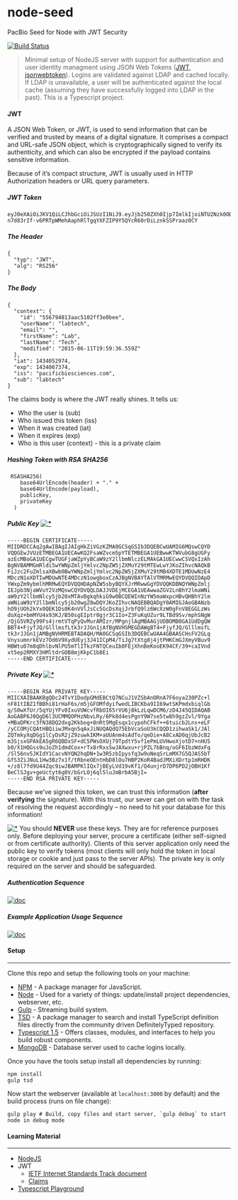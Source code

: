 # node-seed
PacBio Seed for Node with JWT Security

[![Build Status](https://cdn.rawgit.com/pacbiodev/resources/master/svgs/build-passed.svg)](https://github.com/pacbiodev/node-seed)
> Minimal setup of NodeJS server with support for authentication and user identity managment using JSON Web Tokens ([JWT](http://jwt.io), [jsonwebtoken](https://www.npmjs.com/package/jsonwebtoken)). Logins are validated against LDAP and cached locally. If LDAP is unavailable, a user will be authenticated against the local cache (assuming they have successfully logged into LDAP in the past). This is a Typescript project.

#### JWT
A JSON Web Token, or JWT, is used to send information that can be verified and trusted by means of a digital signature. It comprises a compact and URL-safe JSON object, which is cryptographically signed to verify its authenticity, and which can also be encrypted if the payload contains sensitive information.

Because of it’s compact structure, JWT is usually used in HTTP Authorization headers or URL query parameters.

##### JWT Token
```
eyJ0eXAiOiJKV1QiLCJhbGciOiJSUzI1NiJ9.eyJjb250ZXh0Ijp7ImlkIjoiNTU2Nzk0ODEzYWFjNTEwMmZmM2UwYmVlIiwidXNlck5hbWUiOiJsYWJ0ZWNoIiwiZW1haWwiOiIiLCJmaXJzdE5hbWUiOiJMYWIiLCJsYXN0TmFtZSI6IlRlY2giLCJtb2RpZmllZCI6IjIwMTUtMDYtMTFUMTk6NTk6MzYuNTU5WiJ9LCJpYXQiOjE0MzQwNTI5NzQsImV4cCI6MTQzNDA2NzM3NCwiaXNzIjoicGFjaWZpY2Jpb3NjaWVuY2VzLmNvbSIsInN1YiI6ImxhYnRlY2gifQ.FUa0eUei7VDup__c6qu6cHUkHuV73k4nRT1TDa6yoEyoLuvq086tc7WezVScZ_ESc4xuq4idzuoptXMKPNZ1xG3IfbJDy6CozAKX3W1JXwnwVs-n7d83rIf-v6PRTpWMehAaphRlTgqYXFZIP9Y5QYcR60rDiLznkSSPraaz0CY
```

##### The Header
```
{
  "typ": "JWT",
  "alg": "RS256"
}
```

##### The Body
```
{
  "context": {
    "id": "556794813aac5102ff3e0bee",
    "userName": "labtech",
    "email": "",
    "firstName": "Lab",
    "lastName": "Tech",
    "modified": "2015-06-11T19:59:36.559Z"
  },
  "iat": 1434052974,
  "exp": 1434067374,
  "iss": "pacificbiosciences.com",
  "sub": "labtech"
}
```
The claims body is where the JWT really shines. It tells us:
- Who the user is (sub)
- Who issued this token (iss)
- When it was created (iat)
- When it expires (exp)
- Who is this user (context) - this is a private claim


##### Hashing Token with RSA SHA256
```
 RSASHA256(
    base64UrlEncode(header) + "." +
    base64UrlEncode(payload),
    publicKey,
    privateKey
  )
```

##### Public Key [![*](https://github.com/pacbiodev/resources/blob/master/images/12x12/warning.png)](#cert-warning)
```
-----BEGIN CERTIFICATE-----
MIIDRDCCAq2gAwIBAgIJAIgHkZiVGzKZMA0GCSqGSIb3DQEBCwUAMIG6MQswCQYD
VQQGEwJVUzETMBEGA1UECAwKQ2FsaWZvcm5pYTETMBEGA1UEBwwKTWVubG8gUGFy
azEcMBoGA1UECgwTUGFjaWZpYyBCaW9zY2llbmNlczELMAkGA1UECwwCSVQxIzAh
BgNVBAMMGmRldi5wYWNpZmljYmlvc2NpZW5jZXMuY29tMTEwLwYJKoZIhvcNAQkB
FiJzc2FuZmlsaXBwb0BwYWNpZmljYmlvc2NpZW5jZXMuY29tMB4XDTE1MDUwNzE4
MDczN1oXDTIwMDUwNTE4MDczN1owgboxCzAJBgNVBAYTAlVTMRMwEQYDVQQIDApD
YWxpZm9ybmlhMRMwEQYDVQQHDApNZW5sbyBQYXJrMRwwGgYDVQQKDBNQYWNpZmlj
IEJpb3NjaWVuY2VzMQswCQYDVQQLDAJJVDEjMCEGA1UEAwwaZGV2LnBhY2lmaWNi
aW9zY2llbmNlcy5jb20xMTAvBgkqhkiG9w0BCQEWInNzYW5maWxpcHBvQHBhY2lm
aWNiaW9zY2llbmNlcy5jb20wgZ8wDQYJKoZIhvcNAQEBBQADgY0AMIGJAoGBANzb
hO9jUOh2kYx0QEK1Ds0K4nVVlJsCc5GcDsXqjJrbfQ9lz6WcXzW0gFnV8EGGLzWs
doXqz+bmMYU4x93KJ/B50sgEIptr0gjr3C1Io+Z3FuKqUZur9LTBd9Sv/mphSNgW
/QjG5VRZy99Fs4jrmtVTqPyQvMurAMIzr/MPgnjlAgMBAAGjUDBOMB0GA1UdDgQW
BBT4+FjyfJQ/GlllmsfLtk3rJJGn1jAfBgNVHSMEGDAWgBT4+FjyfJQ/GlllmsfL
tk3rJJGn1jAMBgNVHRMEBTADAQH/MA0GCSqGSIb3DQEBCwUAA4GBAASCHsFV2GLq
VnysumnrkEVz7Od6V9XydUEyj3J41ICpM4/TiJg7tXtg8j4jtPHKCmGJXmyVBuv9
HBWtu07m8qDhlbvNlPU5mTlITkzFNTQCeuIb0FEjXhnBeKooEK94CF/39+caIVnd
xt5ep2RMXY3HMltdrGOB8mjKkpC1b8Ei
-----END CERTIFICATE-----
```

##### Private Key [![*](https://github.com/pacbiodev/resources/blob/master/images/12x12/warning.png)](#cert-warning)
```
-----BEGIN RSA PRIVATE KEY-----
MIICXAIBAAKBgQDc24TvY1DodpGMdEBCtQ7NCuJ1VZSbAnORnA7F6oya230PZc+l
nF81tIBZ1fBBhi81rHaF6s/m5jGFOMfdyifwedLIBCKba9II69wtSKPmdxbiqlGb
q/S0wXfUr/5qYUjYFv0IxuVUWcvfRbOI65rVU6j8kLzLqwDCM6/zD4J45QIDAQAB
AoGABP6J0QgD6l3UCMMQOPHzNbvLRy/6Pk8d4esPgnY9W7se5tw8h9gzZvl/9Yga
+MBaDPKrc3fN38DQ2dxg2Kkbog+8nRt5MgEsqx1cypohCFkf++6tuicb2Lns+eLF
/yCCOMjCQAtHBQiiwJMxqn5qAxJiNUQAQdQ75EbVcaSoU3kCQQD1zihwaSk1/JAl
ZQTmkyXqDGg1lCyDsR2jZ9zuwkIKM+aUUAnm4sAdTo/qeDie+A8CxAD0qjUbJcB2
m3SjsxGPAkEA5gR6QBDxSF+dC5PWsOXUj79TpdtY5vf1ePmLUVHwoXjotD7+nHU5
b0/X1HQGss9uJoZh1dmdCox+rTx8rRxsSwJAXwxu+rjPZL7bBnq/oGF6IbzWdxFq
/Sl56nv5JKIdY1CacvNYQN2hqDN+1w3R5zbIpysfq3w9uNeqSrLmMX7G5QJAS5bT
GfS3ZiJNuL1Hw3Bz7x1f/tRbneOEntHbD8lOu7HBP2KoR4BadJMXiXDrtp1mRHDK
+/z8l7fd9U44Zqc9iwJBAMPKlIQx7jBEyLVd19vKf1/Q4unjrD7DP6PD2jOBH1Kf
BeClSJgv+geUctyt6g0V/bGrLOj6ql5luJmBrbA5BjI=
-----END RSA PRIVATE KEY-----
```
Because we’ve signed this token, we can trust this information (**after verifying** the signature). With this trust, our sever can get on with the task of resolving the request accordingly – no need to hit your database for this information!

<a id="cert-warning"></a>
[![*](https://github.com/pacbiodev/resources/blob/master/images/12x12/warning.png)](#cert-warning) You should **NEVER** use these keys. They are for reference purposes only. Before deploying your server, procure a certificate (either self-signed or from certificate authority). Clients of this server application only need the public key to verify tokens (most clients will only hold the token in local storage or cookie and just pass to the server APIs). The private key is only required on the server and should be safeguarded.

##### Authentication Sequence
<a id="sequence"></a>
[![doc](https://github.com/pacbiodev/node-seed/blob/master/docs/diagrams/auth-seq.png)](#sequence)

##### Example Application Usage Sequence
<a id="app-sequence"></a>
[![doc](https://github.com/pacbiodev/node-seed/blob/master/docs/diagrams/spa-seq.png)](#app-sequence)

#### Setup
----------
Clone this repo and setup the following tools on your machine:

- [NPM](https://www.npmjs.com/package/npm) - A package manager for JavaScript.
- [Node](http://nodejs.org) - Used for a variety of things: update/install project dependencies, webserver, etc.
- [Gulp](https://github.com/gulpjs/gulp/blob/master/docs/getting-started.md) - Streaming build system.
- [TSD](https://www.npmjs.com/package/tsd) - A package manager to search and install TypeScript definition files directly from the community driven DefinitelyTyped repository.
- [Typescript 1.5](http://www.typescriptlang.org/#Download) - Offers classes, modules, and interfaces to help you build robust components.
- [MongoDB](https://www.mongodb.org/downloads) - Database server used to cache logins locally.

Once you have the tools setup install all dependencies by running:
```shell
npm install
gulp tsd
```

Now start the webserver (available at `localhost:3000` by default) and the build process (runs on file change):

```shell
gulp play # Build, copy files and start server, `gulp debug` to start node in debug mode
```

#### Learning Material
----------------------
- [NodeJS](https://nodejs.org/)
- JWT
    - [IETF Internet Standards Track document](http://self-issued.info/docs/draft-ietf-oauth-json-web-token.html)
    - [Claims](http://www.iana.org/assignments/jwt/jwt.xhtml#claims)
- [Typescript Playground](http://www.typescriptlang.org/Playground)
